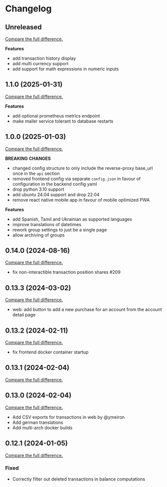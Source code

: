 # Changelog

## Unreleased

[Compare the full difference.](https://github.com/SFTtech/abrechnung/compare/v1.1.0...HEAD)

**Features**

- add transaction history display
- add multi currency support
- add support for math expressions in numeric inputs

## 1.1.0 (2025-01-31)

[Compare the full difference.](https://github.com/SFTtech/abrechnung/compare/v1.0.0...v1.1.0)

**Features**

- add optional prometheus metrics endpoint
- make mailer service tolerant to database restarts

## 1.0.0 (2025-01-03)

[Compare the full difference.](https://github.com/SFTtech/abrechnung/compare/v0.14.0...v1.0.0)

**BREAKING CHANGES**

- changed config structure to only include the reverse-proxy base_url once in the `api` section
- removed frontend config via separate `config.json` in favour of configuration in the backend config yaml
- drop python 3.10 support
- add ubuntu 24.04 support and drop 22.04
- remove react native mobile app in favour of mobile optimized PWA

**Features**

- add Spanish, Tamil and Ukrainian as supported languages
- improve translations of datetimes
- rework group settings to just be a single page
- allow archiving of groups

## 0.14.0 (2024-08-16)

[Compare the full difference.](https://github.com/SFTtech/abrechnung/compare/v0.13.3...v0.14.0)

- fix non-interactible transaction position shares #209

## 0.13.3 (2024-03-02)

[Compare the full difference.](https://github.com/SFTtech/abrechnung/compare/v0.13.2...v0.13.3)

- web: add button to add a new purchase for an account from the account detail page

## 0.13.2 (2024-02-11)

[Compare the full difference.](https://github.com/SFTtech/abrechnung/compare/v0.13.1...v0.13.2)

- fix frontend docker container startup

## 0.13.1 (2024-02-04)

[Compare the full difference.](https://github.com/SFTtech/abrechnung/compare/v0.13.0...v0.13.1)

## 0.13.0 (2024-02-04)

[Compare the full difference.](https://github.com/SFTtech/abrechnung/compare/v0.12.1...v0.13.0)

- Add CSV exports for transactions in web by @ymeiron
- Add german translations
- Add multi-arch docker builds

## 0.12.1 (2024-01-05)

[Compare the full difference.](https://github.com/SFTtech/abrechnung/compare/v0.12.0...v0.12.1)

### Fixed

- Correctly filter out deleted transactions in balance computations
